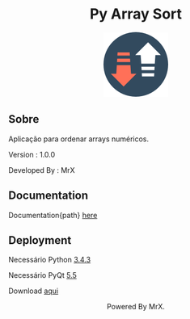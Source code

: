 <div align="center"><h1>Py Array Sort</h1></div>

<p align="center">
  <img src="icon.png">
</p>

<h2>Sobre</h2>

<p>Aplicação para ordenar arrays numéricos.</p>
<p>Version : 1.0.0</p>
<p>Developed By : MrX</p>


<h2>Documentation</h2>

<p>Documentation{path} <a href="https://raw.githack.com/MrX456/Cars_Performance_Charts/main/_Documentation/C%23%20Doc/html/index.html">here</a></p>


<h2>Deployment</h2>
<p>Necessário Python <a href="https://www.python.org/downloads/release/python-343/">3.4.3</a></p>

<p>Necessário PyQt <a href="https://sourceforge.net/projects/pyqt/files/PyQt5/PyQt-5.5/">5.5</a></p>

<p>Download <a href="#">aqui</a></p>


<p align="center">Powered By MrX.</p
